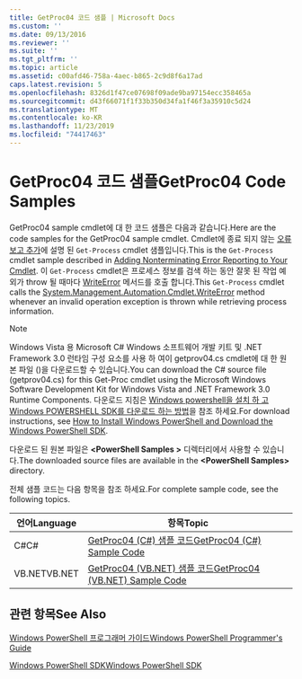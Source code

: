```yaml
---
title: GetProc04 코드 샘플 | Microsoft Docs
ms.custom: ''
ms.date: 09/13/2016
ms.reviewer: ''
ms.suite: ''
ms.tgt_pltfrm: ''
ms.topic: article
ms.assetid: c00afd46-758a-4aec-b865-2c9d8f6a17ad
caps.latest.revision: 5
ms.openlocfilehash: 8326d1f47ce07698f09ade9ba97154ecc358465a
ms.sourcegitcommit: d43f66071f1f33b350d34fa1f46f3a35910c5d24
ms.translationtype: MT
ms.contentlocale: ko-KR
ms.lasthandoff: 11/23/2019
ms.locfileid: "74417463"
---
```

# <a name="getproc04-code-samples"></a><span data-ttu-id="09675-102">GetProc04 코드 샘플</span><span class="sxs-lookup"><span data-stu-id="09675-102">GetProc04 Code Samples</span></span>

<span data-ttu-id="09675-103">GetProc04 sample cmdlet에 대 한 코드 샘플은 다음과 같습니다.</span><span class="sxs-lookup"><span data-stu-id="09675-103">Here are the code samples for the GetProc04 sample cmdlet.</span></span> <span data-ttu-id="09675-104">Cmdlet에 종료 되지 않는 [오류 보고 추가](../cmdlet/adding-non-terminating-error-reporting-to-your-cmdlet.md)에 설명 된 `Get-Process` cmdlet 샘플입니다.</span><span class="sxs-lookup"><span data-stu-id="09675-104">This is the `Get-Process` cmdlet sample described in [Adding Nonterminating Error Reporting to Your Cmdlet](../cmdlet/adding-non-terminating-error-reporting-to-your-cmdlet.md).</span></span> <span data-ttu-id="09675-105">이 `Get-Process` cmdlet은 프로세스 정보를 검색 하는 동안 잘못 된 작업 예외가 throw 될 때마다 [WriteError](/dotnet/api/System.Management.Automation.Cmdlet.WriteError) 메서드를 호출 합니다.</span><span class="sxs-lookup"><span data-stu-id="09675-105">This `Get-Process` cmdlet calls the [System.Management.Automation.Cmdlet.WriteError](/dotnet/api/System.Management.Automation.Cmdlet.WriteError) method whenever an invalid operation exception is thrown while retrieving process information.</span></span>

> [!NOTE]
> <span data-ttu-id="09675-106">Windows Vista 용 Microsoft C# Windows 소프트웨어 개발 키트 및 .NET Framework 3.0 런타임 구성 요소를 사용 하 여이 getprov04.cs cmdlet에 대 한 원본 파일 ()을 다운로드할 수 있습니다.</span><span class="sxs-lookup"><span data-stu-id="09675-106">You can download the C# source file (getprov04.cs) for this Get-Proc cmdlet using the Microsoft Windows Software Development Kit for Windows Vista and .NET Framework 3.0 Runtime Components.</span></span> <span data-ttu-id="09675-107">다운로드 지침은 [Windows powershell을 설치 하 고 Windows POWERSHELL SDK를 다운로드 하는 방법](/powershell/scripting/developer/installing-the-windows-powershell-sdk)을 참조 하세요.</span><span class="sxs-lookup"><span data-stu-id="09675-107">For download instructions, see [How to Install Windows PowerShell and Download the Windows PowerShell SDK](/powershell/scripting/developer/installing-the-windows-powershell-sdk).</span></span>
>
> <span data-ttu-id="09675-108">다운로드 된 원본 파일은 **\<PowerShell Samples >** 디렉터리에서 사용할 수 있습니다.</span><span class="sxs-lookup"><span data-stu-id="09675-108">The downloaded source files are available in the **\<PowerShell Samples>** directory.</span></span>

<span data-ttu-id="09675-109">전체 샘플 코드는 다음 항목을 참조 하세요.</span><span class="sxs-lookup"><span data-stu-id="09675-109">For complete sample code, see the following topics.</span></span>

|<span data-ttu-id="09675-110">언어</span><span class="sxs-lookup"><span data-stu-id="09675-110">Language</span></span>|<span data-ttu-id="09675-111">항목</span><span class="sxs-lookup"><span data-stu-id="09675-111">Topic</span></span>|
|--------------|-----------|
|<span data-ttu-id="09675-112">C#</span><span class="sxs-lookup"><span data-stu-id="09675-112">C#</span></span>|[<span data-ttu-id="09675-113">GetProc04 (C#) 샘플 코드</span><span class="sxs-lookup"><span data-stu-id="09675-113">GetProc04 (C#) Sample Code</span></span>](./getproc04-csharp-sample-code.md)|
|<span data-ttu-id="09675-114">VB.NET</span><span class="sxs-lookup"><span data-stu-id="09675-114">VB.NET</span></span>|[<span data-ttu-id="09675-115">GetProc04 (VB.NET) 샘플 코드</span><span class="sxs-lookup"><span data-stu-id="09675-115">GetProc04 (VB.NET) Sample Code</span></span>](./getproc04-vb-net-sample-code.md)|

## <a name="see-also"></a><span data-ttu-id="09675-116">관련 항목</span><span class="sxs-lookup"><span data-stu-id="09675-116">See Also</span></span>

[<span data-ttu-id="09675-117">Windows PowerShell 프로그래머 가이드</span><span class="sxs-lookup"><span data-stu-id="09675-117">Windows PowerShell Programmer's Guide</span></span>](./windows-powershell-programmer-s-guide.md)

[<span data-ttu-id="09675-118">Windows PowerShell SDK</span><span class="sxs-lookup"><span data-stu-id="09675-118">Windows PowerShell SDK</span></span>](../windows-powershell-reference.md)
